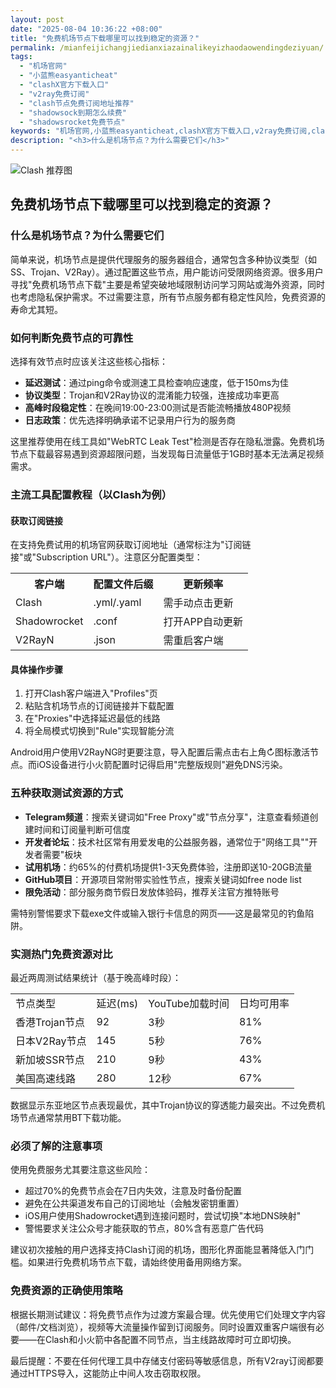 ```yaml
---
layout: post
date: "2025-08-04 10:36:22 +08:00"
title: "免费机场节点下载哪里可以找到稳定的资源？"
permalink: /mianfeijichangjiedianxiazainalikeyizhaodaowendingdeziyuan/
tags:
  - "机场官网"
  - "小蓝熊easyanticheat"
  - "clashX官方下载入口"
  - "v2ray免费订阅"
  - "clash节点免费订阅地址推荐"
  - "shadowsock到期怎么续费"
  - "shadowsrocket免费节点"
keywords: "机场官网,小蓝熊easyanticheat,clashX官方下载入口,v2ray免费订阅,clash节点免费订阅地址推荐,shadowsock到期怎么续费,shadowsrocket免费节点"
description: "<h3>什么是机场节点？为什么需要它们</h3>"
---
```


![Clash 推荐图](https://clashjd.github.io/assets/img/tiktok机场推荐.png)

## 免费机场节点下载哪里可以找到稳定的资源？

<h3>什么是机场节点？为什么需要它们</h3>
<p>简单来说，机场节点是提供代理服务的服务器组合，通常包含多种协议类型（如SS、Trojan、V2Ray）。通过配置这些节点，用户能访问受限网络资源。很多用户寻找"免费机场节点下载"主要是希望突破地域限制访问学习网站或海外资源，同时也考虑隐私保护需求。不过需要注意，所有节点服务都有稳定性风险，免费资源的寿命尤其短。</p>
<h3>如何判断免费节点的可靠性</h3>
<p>选择有效节点时应该关注这些核心指标：</p>
<ul>
<li><strong>延迟测试</strong>：通过ping命令或测速工具检查响应速度，低于150ms为佳</li>
<li><strong>协议类型</strong>：Trojan和V2Ray协议的混淆能力较强，连接成功率更高</li>
<li><strong>高峰时段稳定性</strong>：在晚间19:00-23:00测试是否能流畅播放480P视频</li>
<li><strong>日志政策</strong>：优先选择明确承诺不记录用户行为的服务商</li>
</ul>
<p>这里推荐使用在线工具如"WebRTC Leak Test"检测是否存在隐私泄露。免费机场节点下载最容易遇到资源超限问题，当发现每日流量低于1GB时基本无法满足视频需求。</p>
<h3>主流工具配置教程（以Clash为例）</h3>
<h4>获取订阅链接</h4>
<p>在支持免费试用的机场官网获取订阅地址（通常标注为"订阅链接"或"Subscription URL"）。注意区分配置类型：</p>
<table>
<tr>
<th>客户端</th>
<th>配置文件后缀</th>
<th>更新频率</th>
</tr>
<tr>
<td>Clash</td>
<td>.yml/.yaml</td>
<td>需手动点击更新</td>
</tr>
<tr>
<td>Shadowrocket</td>
<td>.conf</td>
<td>打开APP自动更新</td>
</tr>
<tr>
<td>V2RayN</td>
<td>.json</td>
<td>需重启客户端</td>
</tr>
</table>
<h4>具体操作步骤</h4>
<ol>
<li>打开Clash客户端进入"Profiles"页</li>
<li>粘贴含机场节点的订阅链接并下载配置</li>
<li>在"Proxies"中选择延迟最低的线路</li>
<li>将全局模式切换到"Rule"实现智能分流</li>
</ol>
<p>Android用户使用V2RayNG时更要注意，导入配置后需点击右上角↻图标激活节点。而iOS设备进行小火箭配置时记得启用"完整版规则"避免DNS污染。</p>
<h3>五种获取测试资源的方式</h3>
<ul>
<li><strong>Telegram频道</strong>：搜索关键词如"Free Proxy"或"节点分享"，注意查看频道创建时间和订阅量判断可信度</li>
<li><strong>开发者论坛</strong>：技术社区常有用爱发电的公益服务器，通常位于"网络工具""开发者需要"板块</li>
<li><strong>试用机场</strong>：约65%的付费机场提供1-3天免费体验，注册即送10-20GB流量</li>
<li><strong>GitHub项目</strong>：开源项目常附带实验性节点，搜索关键词如free node list</li>
<li><strong>限免活动</strong>：部分服务商节假日发放体验码，推荐关注官方推特账号</li>
</ul>
<p>需特别警惕要求下载exe文件或输入银行卡信息的网页——这是最常见的钓鱼陷阱。</p>
<h3>实测热门免费资源对比</h3>
<p>最近两周测试结果统计（基于晚高峰时段）：</p>
<table>
<tr>
<td>节点类型</td>
<td>延迟(ms)</td>
<td>YouTube加载时间</td>
<td>日均可用率</td>
</tr>
<tr>
<td>香港Trojan节点</td>
<td>92</td>
<td>3秒</td>
<td>81%</td>
</tr>
<tr>
<td>日本V2Ray节点</td>
<td>145</td>
<td>5秒</td>
<td>76%</td>
</tr>
<tr>
<td>新加坡SSR节点</td>
<td>210</td>
<td>9秒</td>
<td>43%</td>
</tr>
<tr>
<td>美国高速线路</td>
<td>280</td>
<td>12秒</td>
<td>67%</td>
</tr>
</table>
<p>数据显示东亚地区节点表现最优，其中Trojan协议的穿透能力最突出。不过免费机场节点通常禁用BT下载功能。</p>
<h3>必须了解的注意事项</h3>
<p>使用免费服务尤其要注意这些风险：</p>
<ul>
<li>超过70%的免费节点会在7日内失效，注意及时备份配置</li>
<li>避免在公共渠道发布自己的订阅地址（会触发密钥重置）</li>
<li>iOS用户使用Shadowrocket遇到连接问题时，尝试切换"本地DNS映射"</li>
<li>警惕要求关注公众号才能获取的节点，80%含有恶意广告代码</li>
</ul>
<p>建议初次接触的用户选择支持Clash订阅的机场，图形化界面能显著降低入门门槛。如果进行免费机场节点下载，请始终使用备用网络方案。</p>
<h3>免费资源的正确使用策略</h3>
<p>根据长期测试建议：将免费节点作为过渡方案最合理。优先使用它们处理文字内容（邮件/文档浏览），视频等大流量操作留到订阅服务。同时设置双重客户端很有必要——在Clash和小火箭中各配置不同节点，当主线路故障时可立即切换。</p>
<p>最后提醒：不要在任何代理工具中存储支付密码等敏感信息，所有V2ray订阅都要通过HTTPS导入，这能防止中间人攻击窃取权限。</p>